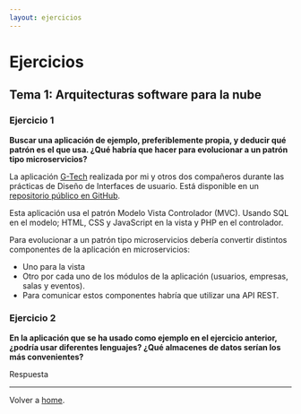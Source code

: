 ```yaml
---
layout: ejercicios
---
```


# Ejercicios

## Tema 1: Arquitecturas software para la nube

### Ejercicio 1

**Buscar una aplicación de ejemplo, preferiblemente propia, y deducir qué patrón es el que usa. ¿Qué habría que hacer para evolucionar a un patrón tipo microservicios?**

La aplicación [G-Tech](http://www.lourigeek.com/gtech/) realizada por mi y otros dos compañeros durante las prácticas de Diseño de Interfaces de usuario. Está disponible en un [repositorio público en GitHub](https://github.com/fblupi/grado_informatica-DIU).

Esta aplicación usa el patrón Modelo Vista Controlador (MVC). Usando SQL en el modelo; HTML, CSS y JavaScript en la vista y PHP en el controlador.

Para evolucionar a un patrón tipo microservicios debería convertir distintos componentes de la aplicación en microservicios:
* Uno para la vista
* Otro por cada uno de los módulos de la aplicación (usuarios, empresas, salas y eventos).
* Para comunicar estos componentes habría que utilizar una API REST.

### Ejercicio 2

**En la aplicación que se ha usado como ejemplo en el ejercicio anterior, ¿podría usar diferentes lenguajes? ¿Qué almacenes de datos serían los más convenientes?**

Respuesta

---

Volver a [home](index).
